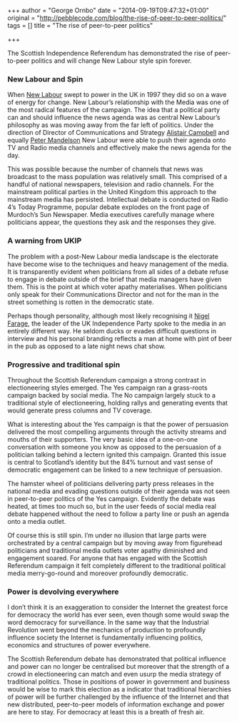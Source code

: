 +++
author = "George Ornbo"
date = "2014-09-19T09:47:32+01:00"
original = "http://pebblecode.com/blog/the-rise-of-peer-to-peer-politics/"
tags = []
title = "The rise of peer-to-peer politics"

+++
<p>The Scottish Independence Referendum has demonstrated the rise of peer-to-peer politics and will change New Labour style spin forever.</p>

<h3>New Labour and Spin</h3>

<p>When <a href="https://en.wikipedia.org/wiki/New_Labour">New Labour</a> swept to power in the UK in 1997 they did so on a wave of energy for change. New Labour&rsquo;s relationship with the Media was one of the most radical features of the campaign. The idea that a political party can and should influence the news agenda was as central New Labour&rsquo;s philosophy as was moving away from the far left of politics. Under the direction of Director of Communications and Strategy <a href="https://en.wikipedia.org/wiki/Alastair_Campbell">Alistair Campbell</a> and equally <a href="https://en.wikipedia.org/wiki/Peter_Mandelson">Peter Mandelson</a> New Labour were able to push their agenda onto TV and Radio media channels and effectively make the news agenda for the day.</p>

<p>This was possible because the number of channels that news was broadcast to the mass population was relatively small. This comprised of a handful of national newspapers, television and radio channels. For the mainstream political parties in the United Kingdom this approach to the mainstream media has persisted. Intellectual debate is conducted on Radio 4&rsquo;s Today Programme, popular debate explodes on the front page of Murdoch&rsquo;s Sun Newspaper. Media executives carefully manage where politicians appear, the questions they ask and the responses they give.</p>

<h3>A warning from UKIP</h3>

<p>The problem with a post-New Labour media landscape is the electorate have become wise to the techniques and heavy management of the media. It is transparently evident when politicians from all sides of a debate refuse to engage in debate outside of the brief that media managers have given them. This is the point at which voter apathy materialises. When politicians only speak for their Communications Director and not for the man in the street something is rotten in the democratic state.</p>

<p>Perhaps though personality, although most likely recognising it <a href="https://en.wikipedia.org/wiki/Nigel_Farage">Nigel Farage</a>, the leader of the UK Independence Party spoke to the media in an entirely different way. He seldom ducks or evades difficult questions in interview and his personal branding reflects a man at home with pint of beer in the pub as opposed to a late night news chat show.</p>

<h3>Progressive and traditional spin</h3>

<p>Throughout the Scottish Referendum campaign a strong contrast in electioneering styles emerged. The Yes campaign ran a grass-roots campaign backed by social media. The No campaign largely stuck to a traditional style of electioneering, holding rallys and generating events that would generate press columns and TV coverage.</p>

<p>What is interesting about the Yes campaign is that the power of persuasion delivered the most compelling arguments through the activity streams and mouths of their supporters. The very basic idea of a one-on-one conversation with someone you know as opposed to the persuasion of a politician talking behind a lectern ignited this campaign. Granted this issue is central to Scotland&rsquo;s identity but the 84% turnout and vast sense of democratic engagement can be linked to a new technique of persuasion.</p>

<p>The hamster wheel of politicians delivering party press releases in the national media and evading questions outside of their agenda was not seen in peer-to-peer politics of the Yes campaign. Evidently the debate was heated, at times too much so, but in the user feeds of social media real debate happened without the need to follow a party line or push an agenda onto a media outlet.</p>

<p>Of course this is still spin. I&rsquo;m under no illusion that large parts were orchestrated by a central campaign but by moving away from figurehead politicians and traditional media outlets voter apathy diminished and engagement soared. For anyone that has engaged with the Scottish Referendum campaign it felt completely different to the traditional political media merry-go-round and moreover profoundly democratic.</p>

<h3>Power is devolving everywhere</h3>

<p>I don&rsquo;t think it is an exaggeration to consider the Internet the greatest force for democracy the world has ever seen, even though some would swap the word democracy for surveillance. In the same way that the Industrial Revolution went beyond the mechanics of production to profoundly influence society the Internet is fundamentally influencing politics, economics and structures of power everywhere.</p>

<p>The Scottish Referendum debate has demonstrated that political influence and power can no longer be centralised but moreover that the strength of a crowd in electioneering can match and even usurp the media strategy of traditional politics. Those in positions of power in government and business would be wise to mark this election as a indicator that traditional hierarchies of power will be further challenged by the influence of the Internet and that new distributed, peer-to-peer models of information exchange and power are here to stay. For democracy at least this is a breath of fresh air.</p>
